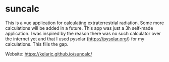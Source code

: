 # suncalc

This is a vue application for calculating extraterrestrial radiation. Some more calculations will be added in a future. This app was just a 3h self-made application. I was inspired by the reason there was no such calculator over the internet yet and that I used pysolar (https://pysolar.org/) for my calculations. This fills the gap. 

Website: https://kelaric.github.io/suncalc/
